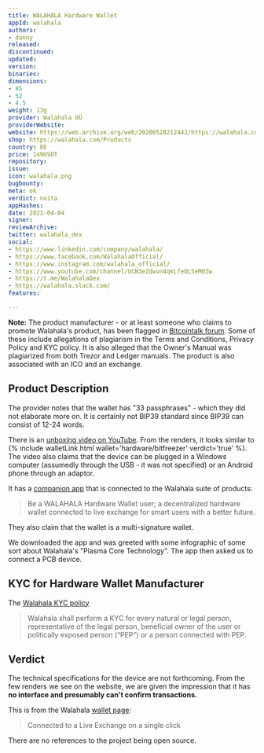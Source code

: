 ```yaml
---
title: WALAHALA Hardware Wallet
appId: walahala
authors:
- danny
released: 
discontinued: 
updated: 
version: 
binaries: 
dimensions:
- 85
- 52
- 4.5
weight: 13g
provider: Walahala OÜ
providerWebsite: 
website: https://web.archive.org/web/20200528212442/https://walahala.com/walahala-wallet
shop: https://walahala.com/Products
country: EE
price: 149USDT
repository: 
issue: 
icon: walahala.png
bugbounty: 
meta: ok
verdict: noita
appHashes: 
date: 2022-04-04
signer: 
reviewArchive: 
twitter: walahala_dex
social:
- https://www.linkedin.com/company/walahala/
- https://www.facebook.com/WalahalaOfficial/
- https://www.instagram.com/walahala_official/
- https://www.youtube.com/channel/UCN3eZdwvn4qkLfeOL5eM0Zw
- https://t.me/WalahalaDex
- https://walahala.slack.com/
features: 

---
```


**Note:** The product manufacturer - or at least someone who claims to promote Walahala's product, has been flagged in [Bitcointalk forum](https://bitcointalk.org/index.php?topic=5233706.0). Some of these include allegations of plagiarism in the Terms and Conditions, Privacy Policy and KYC policy. It is also alleged that the Owner's Manual was plagiarized from both Trezor and Ledger manuals. The product is also associated with an ICO and an exchange.

## Product Description

The provider notes that the wallet has "33 passphrases" - which they did not elaborate more on. It is certainly not BIP39 standard since BIP39 can consist of 12-24 words. 

There is an [unboxing video on YouTube](https://www.youtube.com/watch?v=-_yT5vWnTfU). From the renders, it looks similar to {% include walletLink.html wallet='hardware/bitfreezer' verdict='true' %}. The video also claims that the device can be plugged in a Windows computer (assumedly through the USB - it was not specified) or an Android phone through an adaptor. 

It has a [companion app](https://play.google.com/store/apps/details?id=com.app.walahalaultimatefirstup) that is connected to the Walahala suite of products: 

> Be a WALAHALA Hardware Wallet user; a decentralized hardware wallet connected to live exchange for smart users with a better future.

They also claim that the wallet is a multi-signature wallet. 

We downloaded the app and was greeted with some infographic of some sort about Walahala's "Plasma Core Technology". The app then asked us to connect a PCB device.

## KYC for Hardware Wallet Manufacturer 

The [Walahala KYC policy](https://walahala.com/kyc)

> Walahala shall perform a KYC for every natural or legal person, representative of the legal person, beneficial owner of the user or politically exposed person (“PEP”) or a person connected with PEP.

## Verdict 

The technical specifications for the device are not forthcoming. From the few renders we see on the website, we are given the impression that it has **no interface and presumably can't confirm transactions.**

This is from the Walahala [wallet page](https://walahala.com/walahala-wallet):

> Connected to a Live Exchange on a single click

There are no references to the project being open source.

